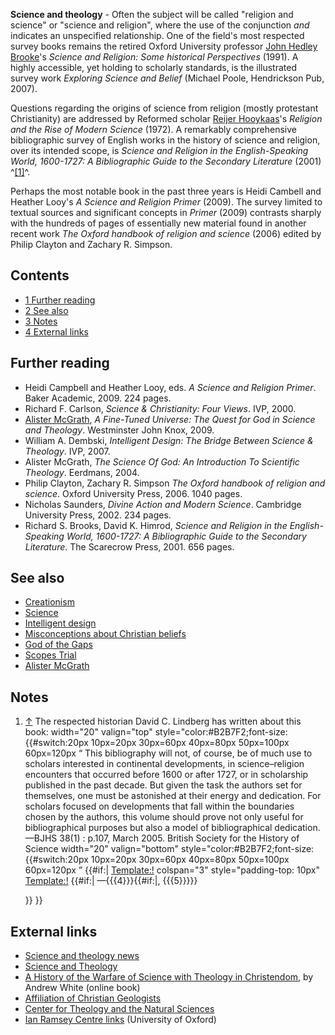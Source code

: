 **Science and theology** - Often the subject will be called
"religion and science" or "science and religion", where the use of
the conjunction *and* indicates an unspecified relationship. One of
the field's most respected survey books remains the retired Oxford
University professor
[John Hedley Brooke](John_Hedley_Brooke "John Hedley Brooke")'s
*Science and Religion: Some historical Perspectives* (1991). A
highly accessible, yet holding to scholarly standards, is the
illustrated survey work *Exploring Science and Belief* (Michael
Poole, Hendrickson Pub, 2007).

Questions regarding the origins of science from religion (mostly
protestant Christianity) are addressed by Reformed scholar
[Reijer Hooykaas](Reijer_Hooykaas "Reijer Hooykaas")'s
*Religion and the Rise of Modern Science* (1972). A remarkably
comprehensive bibliographic survey of English works in the history
of science and religion, over its intended scope, is
*Science and Religion in the English-Speaking World, 1600-1727: A Bibliographic Guide to the Secondary Literature*
(2001) ^[[1]](#note-0)^.

Perhaps the most notable book in the past three years is Heidi
Cambell and Heather Looy's *A Science and Religion Primer* (2009).
The survey limited to textual sources and significant concepts in
*Primer* (2009) contrasts sharply with the hundreds of pages of
essentially new material found in another recent work
*The Oxford handbook of religion and science* (2006) edited by
Philip Clayton and Zachary R. Simpson.


## Contents

-   [1 Further reading](#Further_reading)
-   [2 See also](#See_also)
-   [3 Notes](#Notes)
-   [4 External links](#External_links)

## Further reading

-   Heidi Campbell and Heather Looy, eds.
    *A Science and Religion Primer*. Baker Academic, 2009. 224 pages.
-   Richard F. Carlson, *Science & Christianity: Four Views*. IVP,
    2000.
-   [Alister McGrath](Alister_McGrath "Alister McGrath"),
    *A Fine-Tuned Universe: The Quest for God in Science and Theology*.
    Westminster John Knox, 2009.
-   William A. Dembski,
    *Intelligent Design: The Bridge Between Science & Theology*. IVP,
    2007.
-   Alister McGrath,
    *The Science Of God: An Introduction To Scientific Theology*.
    Eerdmans, 2004.
-   Philip Clayton, Zachary R. Simpson
    *The Oxford handbook of religion and science*. Oxford University
    Press, 2006. 1040 pages.
-   Nicholas Saunders, *Divine Action and Modern Science*.
    Cambridge University Press, 2002. 234 pages.
-   Richard S. Brooks, David K. Himrod,
    *Science and Religion in the English-Speaking World, 1600-1727: A Bibliographic Guide to the Secondary Literature*.
    The Scarecrow Press, 2001. 656 pages.

## See also

-   [Creationism](Creationism "Creationism")
-   [Science](Science "Science")
-   [Intelligent design](Intelligent_design "Intelligent design")
-   [Misconceptions about Christian beliefs](Misconceptions_about_Christian_beliefs#Scripture_is_threatened_by_science "Misconceptions about Christian beliefs")
-   [God of the Gaps](God_of_the_Gaps "God of the Gaps")
-   [Scopes Trial](Scopes_Trial "Scopes Trial")
-   [Alister McGrath](Alister_McGrath "Alister McGrath")

## Notes

1.  [↑](#ref-0) The respected historian David C. Lindberg has
    written about this book:
    width="20" valign="top"
    style="color:\#B2B7F2;font-size:{{\#switch:20px
    10px=20px
    30px=60px
    40px=80px
    50px=100px
    60px=120px
    “
    This bibliography will not, of course, be of much use to scholars
    interested in continental developments, in science–religion
    encounters that occurred before 1600 or after 1727, or in
    scholarship published in the past decade. But given the task the
    authors set for themselves, one must be astonished at their energy
    and dedication. For scholars focused on developments that fall
    within the boundaries chosen by the authors, this volume should
    prove not only useful for bibliographical purposes but also a model
    of bibliographical dedication. —BJHS 38(1) : p.107, March 2005.
    British Society for the History of Science
    width="20" valign="bottom"
    style="color:\#B2B7F2;font-size:{{\#switch:20px
    10px=20px
    30px=60px
    40px=80px
    50px=100px
    60px=120px
    ”
    {{\#if:|
    [Template:!](http://www.theopedia.com/index.php?title=Template:!&action=edit&redlink=1 "Template:! (page does not exist)")
    colspan="3" style="padding-top: 10px"
    [Template:!](http://www.theopedia.com/index.php?title=Template:!&action=edit&redlink=1 "Template:! (page does not exist)")
    {{\#if:|
    —{{{4}}}{{\#if:|, {{{5}}}}}

    }}
    }}


## External links

-   [Science and theology news](http://www.stnews.org/index.php)
-   [Science and Theology](http://www.gbod.org/scienceandtheology/)
-   [A History of the Warfare of Science with Theology in Christendom](http://www.cscs.umich.edu/~crshalizi/White/),
    by Andrew White (online book)
-   [Affiliation of Christian Geologists](http://www.wheaton.edu/ACG/)
-   [Center for Theology and the Natural Sciences](http://www.ctns.org/about.html)
-   [Ian Ramsey Centre links](http://users.ox.ac.uk/~theo0038/links.html)
    (University of Oxford)



